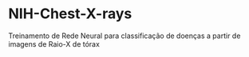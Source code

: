 # NIH-Chest-X-rays
Treinamento de Rede Neural para classificação de doenças a partir de imagens de Raio-X de tórax
